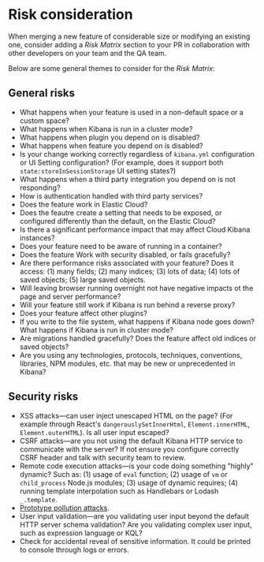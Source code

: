# Risk consideration

When merging a new feature of considerable size or modifying an existing one,
consider adding a *Risk Matrix* section to your PR in collaboration with other
developers on your team and the QA team.

Below are some general themes to consider for the *Risk Matrix*:


## General risks

- What happens when your feature is used in a non-default space or a custom
  space?
- What happens when Kibana is run in a cluster mode?
- What happens when plugin you depend on is disabled?
- What happens when feature you depend on is disabled?
- Is your change working correctly regardless of `kibana.yml` configuration or
  UI Setting configuration? (For example, does it support both
  `state:storeInSessionStorage` UI setting states?)
- What happens when a third party integration you depend on is not responding?
- How is authentication handled with third party services?
- Does the feature work in Elastic Cloud?
- Does the feautre create a setting that needs to be exposed, or configured
  differently than the default, on the Elastic Cloud?
- Is there a significant performance impact that may affect Cloud Kibana
  instances?
- Does your feature need to be aware of running in a container?
- Does the feature Work with security disabled, or fails gracefully?
- Are there performance risks associated with your feature? Does it access:
  (1) many fields; (2) many indices; (3) lots of data; (4) lots of saved
  objects; (5) large saved objects.
- Will leaving browser running overnight not have negative impacts ot the page
  and server performance?
- Will your feature still work if Kibana is run behind a reverse proxy?
- Does your feature affect other plugins?
- If you write to the file system, what happens if Kibana node goes down? What
  happens if Kibana is run in cluster mode?
- Are migrations handled gracefully? Does the feature affect old indices or
  saved objects?
- Are you using any technologies, protocols, techniques, conventions, libraries,
  NPM modules, etc. that may be new or unprecedented in Kibana?


## Security risks

- XSS attacks&mdash;can user inject unescaped HTML on the page? (For example through
  React's `dangerouslySetInnerHtml`, `Element.innerHTML`, `Element.outerHTML`).
  Is all user input escaped?
- CSRF attacks&mdash;are you not using the default Kibana HTTP service to
  communicate with the server? If not ensure you configure correctly CSRF header
  and talk with security team to review.
- Remote code execution attacks&mdash;is your code doing something "highly"
  dynamic? Such as: (1) usage of `eval` function; (2) usage of `vm` or
  `child_process` Node.js modules; (3) usage of dynamic requires; (4) running
  template interpolation such as Handlebars or Lodash `_.template`.
- [Prototype pollution attacks](https://docs.google.com/document/d/19V-d9sb6IF-fbzF4iyiPpAropQNydCnoJApzSX5FdcI/edit?usp=sharing).
- User input validation&mdash;are you validating user input beyond the default
  HTTP server schema validation? Are you validating complex user input, such
  as expression language or KQL?
- Check for accidental reveal of sensitive information. It could be printed to
  console through logs or errors.
